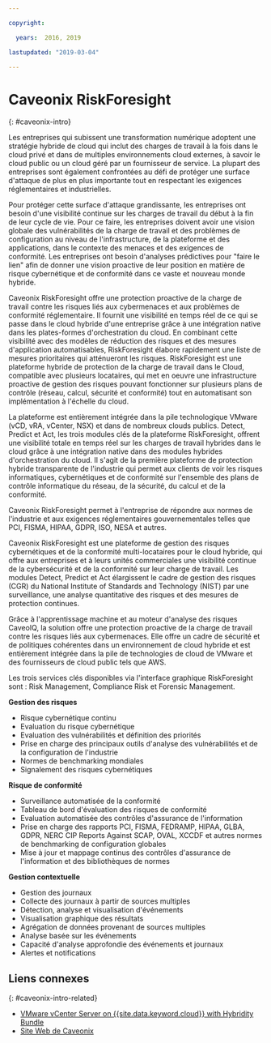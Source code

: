 ```yaml
---

copyright:

  years:  2016, 2019

lastupdated: "2019-03-04"

---
```


# Caveonix RiskForesight
{: #caveonix-intro}

Les entreprises qui subissent une transformation numérique adoptent une stratégie hybride de cloud qui inclut des charges de travail à la fois dans le cloud privé et dans de multiples environnements cloud externes, à savoir le cloud public ou un cloud géré par un fournisseur de service. La plupart des entreprises sont également confrontées au défi de protéger une surface d'attaque de plus en plus importante tout en respectant les exigences réglementaires et industrielles.

Pour protéger cette surface d'attaque grandissante, les entreprises ont besoin d'une visibilité continue sur les charges de travail du début à la fin de leur cycle de vie. Pour ce faire, les entreprises doivent avoir une vision globale des vulnérabilités de la charge de travail et des problèmes de configuration au niveau de l'infrastructure, de la plateforme et des applications, dans le contexte des menaces et des exigences de conformité. Les entreprises ont besoin d'analyses prédictives pour "faire le lien" afin de donner une vision proactive de leur position en matière de risque cybernétique et de conformité dans ce vaste et nouveau monde hybride.

Caveonix RiskForesight offre une protection proactive de la charge de travail contre les risques liés aux cybermenaces et aux problèmes de conformité réglementaire. Il fournit une visibilité en temps réel de ce qui se passe dans le cloud hybride d'une entreprise grâce à une intégration native dans les plates-formes d'orchestration du cloud. En combinant cette visibilité avec des modèles de réduction des risques et des mesures d'application automatisables, RiskForesight élabore rapidement une liste de mesures prioritaires qui atténueront les risques. RiskForesight est une plateforme hybride de protection de la charge de travail dans le Cloud, compatible avec plusieurs locataires, qui met en oeuvre une infrastructure proactive de gestion des risques pouvant fonctionner sur plusieurs plans de contrôle (réseau, calcul, sécurité et conformité) tout en automatisant son implémentation à l'échelle du cloud.

La plateforme est entièrement intégrée dans la pile technologique VMware (vCD, vRA, vCenter, NSX) et dans de nombreux clouds publics. Detect, Predict et Act, les trois modules clés de la plateforme RiskForesight, offrent une visibilité totale en temps réel sur les charges de travail hybrides dans le cloud grâce à une intégration native dans des modules hybrides d'orchestration du cloud. Il s'agit de la première plateforme de protection hybride transparente de l'industrie qui permet aux clients de voir les risques informatiques, cybernétiques et de conformité sur l'ensemble des plans de contrôle informatique du réseau, de la sécurité, du calcul et de la conformité.

Caveonix RiskForesight permet à l'entreprise de répondre aux normes de l'industrie et aux exigences réglementaires gouvernementales telles que PCI, FISMA, HIPAA, GDPR, ISO, NESA et autres.

Caveonix RiskForesight est une plateforme de gestion des risques cybernétiques et de la conformité multi-locataires pour le cloud hybride, qui offre aux entreprises et à leurs unités commerciales une visibilité continue de la cybersécurité et de la conformité sur leur charge de travail. Les modules Detect, Predict et Act élargissent le cadre de gestion des risques (CGR) du National Institute of Standards and Technology (NIST) par une surveillance, une analyse quantitative des risques et des mesures de protection continues.

Grâce à l'apprentissage machine et au moteur d'analyse des risques CaveoIQ, la solution offre une protection proactive de la charge de travail contre les risques liés aux cybermenaces. Elle offre un cadre de sécurité et de politiques cohérentes dans un environnement de cloud hybride et est entièrement intégrée dans la pile de technologies de cloud de VMware et des fournisseurs de cloud public tels que AWS.

Les trois services clés disponibles via l'interface graphique RiskForesight sont : Risk Management, Compliance Risk et Forensic Management.

**Gestion des risques**
-	Risque cybernétique continu
- Evaluation du risque cybernétique
-	Evaluation des vulnérabilités et définition des priorités
-	Prise en charge des principaux outils d'analyse des vulnérabilités et de la configuration de l'industrie
-	Normes de benchmarking mondiales
-	Signalement des risques cybernétiques

**Risque de conformité**
- Surveillance automatisée de la conformité
-	Tableau de bord d'évaluation des risques de conformité
-	Evaluation automatisée des contrôles d'assurance de l'information
-	Prise en charge des rapports PCI, FISMA, FEDRAMP, HIPAA, GLBA, GDPR, NERC CIP Reports Against SCAP, OVAL, XCCDF et autres normes de benchmarking de configuration globales
-	Mise à jour et mappage continus des contrôles d'assurance de l'information et des bibliothèques de normes

**Gestion contextuelle**
-	Gestion des journaux
-	Collecte des journaux à partir de sources multiples
-	Détection, analyse et visualisation d'événements
-	Visualisation graphique des résultats
-	Agrégation de données provenant de sources multiples
-	Analyse basée sur les événements
-	Capacité d'analyse approfondie des événements et journaux
-	Alertes et notifications

## Liens connexes
{: #caveonix-intro-related}

*   [VMware vCenter Server on {{site.data.keyword.cloud}} with Hybridity Bundle](/docs/services/vmwaresolutions/archiref/vcs?topic=vmware-solutions-vcs-hybridity-intro)
*   [Site Web de Caveonix](https://www.caveonix.com/)
